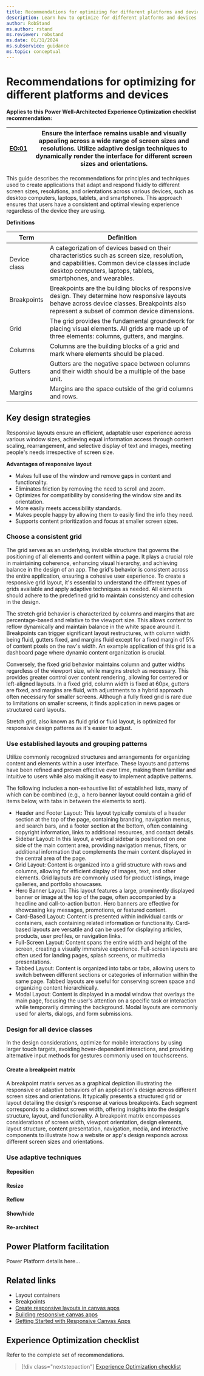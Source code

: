 ```yaml
---
title: Recommendations for optimizing for different platforms and devices.
description: Learn how to optimize for different platforms and devices to ensure consistent success with user experience optimization.
author: RobStand
ms.author: rstand
ms.reviewer: robstand
ms.date: 01/31/2024
ms.subservice: guidance
ms.topic: conceptual
---
```


# Recommendations for optimizing for different platforms and devices

**Applies to this Power Well-Architected Experience Optimization checklist recommendation:**

|[EO:01](checklist.md)| **Ensure the interface remains usable and visually appealing across a wide range of screen sizes and resolutions. Utilize adaptive design techniques to dynamically render the interface for different screen sizes and orientations.** |
|---|---|

This guide describes the recommendations for principles and techniques used to create applications that adapt and respond fluidly to different screen sizes, resolutions, and orientations across various devices, such as desktop computers, laptops, tablets, and smartphones. This approach ensures that users have a consistent and optimal viewing experience regardless of the device they are using.

**Definitions**

| Term | Definition |
|---|---|
| Device class | A categorization of devices based on their characteristics such as screen size, resolution, and capabilities. Common device classes include desktop computers, laptops, tablets, smartphones, and wearables. |
| Breakpoints | Breakpoints are the building blocks of responsive design. They determine how responsive layouts behave across device classes. Breakpoints also represent a subset of common device dimensions. |
| Grid | The grid provides the fundamental groundwork for placing visual elements. All grids are made up of three elements: columns, gutters, and margins. |
| Columns | Columns are the building blocks of a grid and mark where elements should be placed. |
| Gutters | Gutters are the negative space between columns and their width should be a multiple of the base unit. |
| Margins | Margins are the space outside of the grid columns and rows. |

## Key design strategies

Responsive layouts ensure an efficient, adaptable user experience across various window sizes, achieving equal information access through content scaling, rearrangement, and selective display of text and images, meeting people's needs irrespective of screen size.

**Advantages of responsive layout**
- Makes full use of the window and remove gaps in content and functionality.
- Eliminates friction by removing the need to scroll and zoom.
- Optimizes for compatibility by considering the window size and its orientation.
- More easily meets accessibility standards.
- Makes people happy by allowing them to easily find the info they need.
- Supports content prioritization and focus at smaller screen sizes.

### Choose a consistent grid

The grid serves as an underlying, invisible structure that governs the positioning of all elements and content within a page. It plays a crucial role in maintaining coherence, enhancing visual hierarchy, and achieving balance in the design of an app. The grid's behavior is consistent across the entire application, ensuring a cohesive user experience. To create a responsive grid layout, it's essential to understand the different types of grids available and apply adaptive techniques as needed. All elements should adhere to the predefined grid to maintain consistency and cohesion in the design.

The stretch grid behavior is characterized by columns and margins that are percentage-based and relative to the viewport size. This allows content to reflow dynamically and maintain balance in the white space around it. Breakpoints can trigger significant layout restructures, with column width being fluid, gutters fixed, and margins fluid except for a fixed margin of 5% of content pixels on the nav's width. An example application of this grid is a dashboard page where dynamic content organization is crucial.

Conversely, the fixed grid behavior maintains column and gutter widths regardless of the viewport size, while margins stretch as necessary. This provides greater control over content rendering, allowing for centered or left-aligned layouts. In a fixed grid, column width is fixed at 60px, gutters are fixed, and margins are fluid, with adjustments to a hybrid approach often necessary for smaller screens. Although a fully fixed grid is rare due to limitations on smaller screens, it finds application in news pages or structured card layouts.

Stretch grid, also known as fluid grid or fluid layout, is optimized for responsive design patterns as it's easier to adjust. 

### Use established layouts and grouping patterns

Utilize commonly recognized structures and arrangements for organizing content and elements within a user interface. These layouts and patterns have been refined and proven effective over time, making them familiar and intuitive to users while also making it easy to implement adaptive patterns.

The following includes a non-exhaustive list of established lists, many of which can be combined (e.g., a hero banner layout could contain a grid of items below, with tabs in between the elements to sort).

- Header and Footer Layout: This layout typically consists of a header section at the top of the page, containing branding, navigation menus, and search bars, and a footer section at the bottom, often containing copyright information, links to additional resources, and contact details.
- Sidebar Layout: In this layout, a vertical sidebar is positioned on one side of the main content area, providing navigation menus, filters, or additional information that complements the main content displayed in the central area of the page.
- Grid Layout: Content is organized into a grid structure with rows and columns, allowing for efficient display of images, text, and other elements. Grid layouts are commonly used for product listings, image galleries, and portfolio showcases.
- Hero Banner Layout: This layout features a large, prominently displayed banner or image at the top of the page, often accompanied by a headline and call-to-action button. Hero banners are effective for showcasing key messages, promotions, or featured content.
- Card-Based Layout: Content is presented within individual cards or containers, each containing related information or functionality. Card-based layouts are versatile and can be used for displaying articles, products, user profiles, or navigation links.
- Full-Screen Layout: Content spans the entire width and height of the screen, creating a visually immersive experience. Full-screen layouts are often used for landing pages, splash screens, or multimedia presentations.
- Tabbed Layout: Content is organized into tabs or tabs, allowing users to switch between different sections or categories of information within the same page. Tabbed layouts are useful for conserving screen space and organizing content hierarchically.
- Modal Layout: Content is displayed in a modal window that overlays the main page, focusing the user's attention on a specific task or interaction while temporarily dimming the background. Modal layouts are commonly used for alerts, dialogs, and form submissions.

### Design for all device classes

In the design considerations, optimize for mobile interactions by using larger touch targets, avoiding hover-dependent interactions, and providing alternative input methods for gestures commonly used on touchscreens.

#### Create a breakpoint matrix

A breakpoint matrix serves as a graphical depiction illustrating the responsive or adaptive behaviors of an application's design across different screen sizes and orientations. It typically presents a structured grid or layout detailing the design's response at various breakpoints. Each segment corresponds to a distinct screen width, offering insights into the design's structure, layout, and functionality. A breakpoint matrix encompasses considerations of screen width, viewport orientation, design elements, layout structure, content presentation, navigation, media, and interactive components to illustrate how a website or app's design responds across different screen sizes and orientations.

### Use adaptive techniques

#### Reposition

#### Resize

#### Reflow

#### Show/hide

#### Re-architect

<!---
#### Prioritize mobile-first design


### Implement fluid layouts

Fluid layouts use relative units, such as percentages or ratios, instead of fixed units like pixels. This allows the website to resize and reposition elements based on the screen size of the device being used, letting content reflow and balance the white space around.

To achieve a responsive layout, a fluid layout approach is generally recommended due to its inherent flexibility and adaptability across various screen sizes and devices.

While fixed layouts offer precise control over the layout and appearance of elements, they can present pitfalls for responsive design. Fixed layouts maintain a constant width, which may lead to horizontal scrolling or cropping on devices with different screen sizes or aspect ratios. This lack of flexibility can result in a suboptimal user experience, particularly on smaller screens such as smartphones or tablets.

Hybrid layouts combine elements of both fluid and fixed layouts to strike a balance between flexibility and control. However, they can be more complex to implement and may require careful consideration of which elements should be fluid and which should be fixed. Hybrid layouts may also introduce challenges in maintaining consistency and visual harmony across different screen sizes and resolutions. In contrast, fluid layouts provide a straightforward and adaptable solution for responsive design. 

### Reduce friction

An adaptive design automatically reconfigures the elements on the page. It is better to reduce friction by understanding and removing the unnecessary elements in the page. Organize content to ensure the most important information is displayed prominently and is accessible on smaller screens. This may involve reordering content, collapsing navigation menus into responsive menus, and using progressive disclosure techniques to present content in a user-friendly manner.

### Use adaptive techniques for complex layouts

Breakpoints are the most essential component to create a responsive design. Breakpoints are specific points or thresholds in the layout of a responsive website or application where the design adapts or "breaks" to accommodate different screen sizes, resolutions, or device orientations. They are key components of responsive design and are strategically placed based on the content, layout, and design requirements of the project.

### Optimize images and fonts

Reduce the file size of high-resolution images for smaller viewports or use portable image types that can easily be scaled, such as SVG. Optimizing your fonts for mobile devices is an absolute necessity if you want your content to be palatable across all screen sizes.



--->

## Power Platform facilitation

Power Platform details here...

## Related links

- Layout containers
- Breakpoints
- [Create responsive layouts in canvas apps](/power-apps/maker/canvas-apps/create-responsive-layout)
- [Building responsive canvas apps](/power-apps/maker/canvas-apps/build-responsive-apps)
- [Getting Started with Responsive Canvas Apps](/shows/the-low-code-revolution/getting-started-with-responsive-canvas-apps)

## Experience Optimization checklist

Refer to the complete set of recommendations.

> [!div class="nextstepaction"]
> [Experience Optimization checklist](checklist.md)
